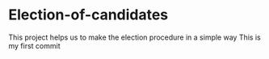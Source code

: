 # Election-of-candidates
This project helps us to make the election procedure in a simple way
This is my first commit
